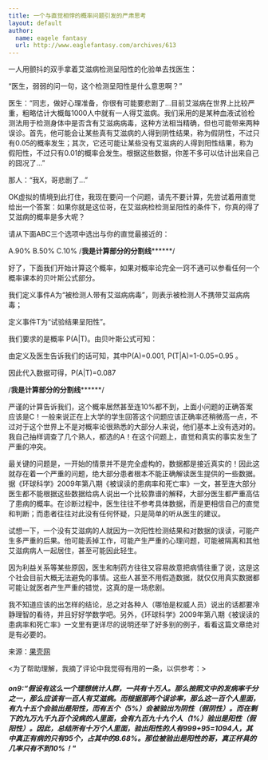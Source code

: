 ```yaml
---
title: 一个与直觉相悖的概率问题引发的严肃思考 
layout: default
author:
  name: eagele fantasy 
  url: http://www.eaglefantasy.com/archives/613
---
```


一人用颤抖的双手拿着艾滋病检测呈阳性的化验单去找医生：

“医生，弱弱的问一句，这个检测呈阳性是什么意思啊？”

医生：“同志，做好心理准备，你很有可能要悲剧了…目前艾滋病在世界上比较严重，粗略估计大概每1000人中就有一人得艾滋病。我们采用的是某种血液试验检测法用于检测身体中是否含有艾滋病病毒，这种方法相当精确，但也可能带来两种误诊。首先，他可能会让某些真有艾滋病的人得到阴性结果，称为假阴性，不过只有0.05的概率发生；其次，它还可能让某些没有艾滋病的人得到阳性结果，称为假阳性，不过只有0.01的概率会发生。根据这些数据，你差不多可以估计出来自己的囧况了…”

那人：“我X，哥悲剧了…”

OK虚拟的情境到此打住，我现在要问一个问题，请先不要计算，先尝试着用直觉给出一个答案：如果你就是这位哥，在艾滋病检检测呈阳性的条件下，你真的得了艾滋病的概率是多大呢？

请从下面ABC三个选项中选出与你的直觉最接近的：

A.90%	B.50%	C.10%
/************我是计算部分的分割线******************/

好了，下面我们开始计算这个概率，如果对概率论完全一窍不通可以参看任何一个概率课本的贝叶斯公式部分。

我们定义事件A为“被检测人带有艾滋病病毒”，则表示被检测人不携带艾滋病病毒；

定义事件T为“试验结果呈阳性”。

我们要求的是概率 P(A|T)。由贝叶斯公式可知：


由定义及医生告诉我们的话可知，其中P(A)=0.001, P(T|A)=1-0.05=0.95 。

因此代入数据可得，P(A|T)=0.087

/************我是计算部分的分割线******************/

严谨的计算告诉我们，这个概率居然甚至连10%都不到，上面小问题的正确答案应该是C！一般来说正在上大学的学生回答这个问题应该正确率还稍微高一点，不过对于这个世界上不是对概率论很熟悉的大部分人来说，他们基本上没有选对的。我自己抽样调查了几个熟人，都选的A！在这个问题上，直觉和真实的事实发生了严重的冲突。

最关键的问题是，一开始的情景并不是完全虚构的，数据都是接近真实的！因此这就存在着一个严重的问题，绝大部分患者根本不能正确解读医生提供的一些数据。据《环球科学》2009年第八期《被误读的患病率和死亡率》一文，甚至连大部分医生都不能根据这些数据给病人说出一个比较靠谱的解释，大部分医生都严重高估了患病的概率。在诊断过程中，医生往往不参考具体数据，而是更相信自己的直觉和判断；而患者往往对此没有任何怀疑，只是简单的听从医生的建议。

试想一下，一个没有艾滋病的人就因为一次阳性检测结果和对数据的误读，可能产生多严重的后果。他可能丢掉工作，可能产生严重的心理问题，可能被隔离和其他艾滋病病人一起居住，甚至可能因此轻生。

因为利益关系等某些原因，医生和制药方往往又容易故意把病情往重了说，这是这个社会目前大概无法避免的事情。这些人甚至不用假造数据，就仅仅用真实数据都可能让就医者产生严重的错觉，这真的是一场悲剧。

我不知道应该的出怎样的结论，总之对各种人（哪怕是权威人员）说出的话都要冷静理智的看待，并且好好学数学吧。另外，《环球科学》2009年第八期《被误读的患病率和死亡率》一文里有更详尽的说明还举了好多别的例子，看看这篇文章绝对是有必要的。

来源：<a target="_blank" class="reference external" href="http://www.guokr.com/article/517/">果壳网</a>

<为了帮助理解，我摘了评论中我觉得有用的一条，以供参考：>

<h5>on9:“假设有这么一个理想统计人群，一共有十万人。那么按照文中的发病率千分之一，那么应该有一百人有艾滋病。而根据那两个误诊率，那么这一百个人里面，有九十五个会验出是阳性，而有五个（5%）会被验出为阴性（假阴性）。而在剩下的九万九千九百个没病的人里面，会有九百九十九个人（1%）验出是阳性（假阳性）。因此，总结所有十万个人里面，验出阳性的人有999+95=1094人，其中真正有病的只有95个，占其中的8.68%。那位被验出是阳性的哥，真正杯具的几率只有不到10%！"</h5>

